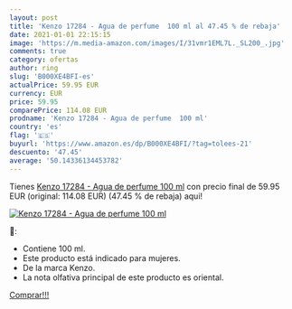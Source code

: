 ```yaml
---
layout: post
title: 'Kenzo 17284 - Agua de perfume  100 ml al 47.45 % de rebaja'
date: 2021-01-01 22:15:15
image: 'https://m.media-amazon.com/images/I/31vmr1EML7L._SL200_.jpg'
comments: true
category: ofertas
author: ring
slug: 'B000XE4BFI-es'
actualPrice: 59.95 EUR
currency: EUR
price: 59.95
comparePrice: 114.08 EUR
prodname: 'Kenzo 17284 - Agua de perfume  100 ml'
country: 'es'
flag: '🇪🇸'
buyurl: 'https://www.amazon.es/dp/B000XE4BFI/?tag=tolees-21'
descuento: '47.45'
average: '50.14336134453782'
---
```


Tienes [Kenzo 17284 - Agua de perfume  100 ml](https://www.amazon.es/dp/B000XE4BFI/?tag=tolees-21) con precio final de  59.95 EUR (original: 114.08 EUR) (47.45 %  de rebaja) aqui!

[![Kenzo 17284 - Agua de perfume  100 ml](https://m.media-amazon.com/images/I/31vmr1EML7L._SL200_.jpg)](https://www.amazon.es/dp/B000XE4BFI/?tag=tolees-21)

🔎:

- Contiene 100 ml.
- Este producto está indicado para mujeres.
- De la marca Kenzo.
- La nota olfativa principal de este producto es oriental.

[Comprar!!!](https://www.amazon.es/dp/B000XE4BFI/?tag=tolees-21)
